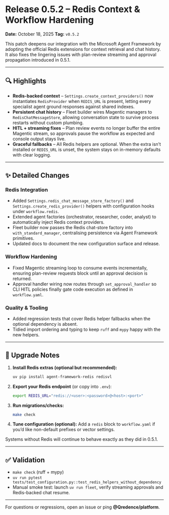 # Release 0.5.2 – Redis Context & Workflow Hardening

**Date:** October 18, 2025
**Tag:** `v0.5.2`

This patch deepens our integration with the Microsoft Agent Framework by adopting the official Redis extensions for context retrieval and chat history. It also fixes the lingering issues with plan-review streaming and approval propagation introduced in 0.5.1.

---

## 🔍 Highlights

- **Redis-backed context** – `Settings.create_context_providers()` now instantiates `RedisProvider` when `REDIS_URL` is present, letting every specialist agent ground responses against shared indexes.
- **Persistent chat history** – Fleet builder wires Magentic managers to `RedisChatMessageStore`, allowing conversation state to survive process restarts without custom plumbing.
- **HITL + streaming fixes** – Plan review events no longer buffer the entire Magentic stream, so approvals pause the workflow as expected and console output stays live.
- **Graceful fallbacks** – All Redis helpers are optional. When the extra isn’t installed or `REDIS_URL` is unset, the system stays on in-memory defaults with clear logging.

---

## ✨ Detailed Changes

### Redis Integration
- Added `Settings.redis_chat_message_store_factory()` and `Settings.create_redis_provider()` helpers with configuration hooks under `workflow.redis`.
- Extended agent factories (orchestrator, researcher, coder, analyst) to automatically inject Redis context providers.
- Fleet builder now passes the Redis chat-store factory into `with_standard_manager`, centralising persistence via Agent Framework primitives.
- Updated docs to document the new configuration surface and release.

### Workflow Hardening
- Fixed Magentic streaming loop to consume events incrementally, ensuring plan-review requests block until an approval decision is returned.
- Approval handler wiring now routes through `set_approval_handler` so CLI HITL policies finally gate code execution as defined in `workflow.yaml`.

### Quality & Tooling
- Added regression tests that cover Redis helper fallbacks when the optional dependency is absent.
- Tidied import ordering and typing to keep `ruff` and `mypy` happy with the new helpers.

---

## 🚀 Upgrade Notes

1. **Install Redis extras (optional but recommended):**
   ```bash
   uv pip install agent-framework-redis redisvl
   ```
2. **Export your Redis endpoint** (or copy into `.env`):
   ```bash
   export REDIS_URL="redis://<user>:<password>@<host>:<port>"
   ```
3. **Run migrations/checks:**
   ```bash
   make check
   ```
4. **Tune configuration (optional):** Add a `redis` block to `workflow.yaml` if you’d like non-default prefixes or vector settings.

Systems without Redis will continue to behave exactly as they did in 0.5.1.

---

## ✅ Validation

- `make check` (ruff + mypy)
- `uv run pytest tests/test_configuration.py::test_redis_helpers_without_dependency`
- Manual smoke test: launch `uv run fleet`, verify streaming approvals and Redis-backed chat resume.

---

For questions or regressions, open an issue or ping **@Qredence/platform**.
